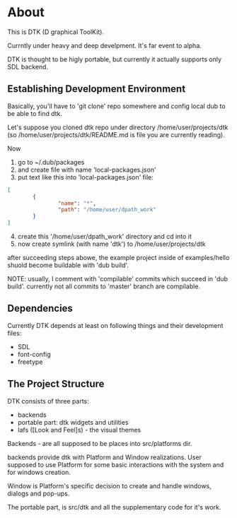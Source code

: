 About
=====

This is DTK (D graphical ToolKit).

Currntly under heavy and deep develpment. It's far event to alpha.

DTK is thought to be higly portable, but currently it actually supports only SDL
backend.


Establishing Development Environment
------------------------------------

Basically, you'll have to 'git clone' repo somewhere and config local dub
to be able to find dtk.

Let's suppose you cloned dtk repo under directory /home/user/projects/dtk 
(so /home/user/projects/dtk/README.md is file you are currently reading).

Now 

1. go to ~/.dub/packages 
2. and create file with name 'local-packages.json'
3. put text like this into 'local-packages.json' file:
```json
[
        {
                "name": "*",
                "path": "/home/user/dpath_work"
        }
]
```
4. create this '/home/user/dpath_work' directory and cd into it
5. now create symlink (with name 'dtk') to /home/user/projects/dtk

after succeeding steps abowe, the example project inside of examples/hello 
shuold become buildable with 'dub build'. 

NOTE: usually, I comment with 'compilable' commits which succeed in 'dub build'.
   currently not all commits to 'master' branch are compilable.
   
Dependencies
------------

Currently DTK depends at least on following things and their development files:

* SDL
* font-config
* freetype

The Project Structure
---------------------

DTK consists of three parts: 
- backends
- portable part: dtk widgets and utilities
- lafs ([Look and Feel]s) - the visual themes

Backends - are all supposed to be places into src/platforms dir.

backends provide dtk with Platform and Window realizations. User supposed to
use Platform for some basic interactions with the system and for windows creation.

Window is Platform's specific decision to create and handle windows, dialogs 
and pop-ups.

The portable part, is src/dtk and all the supplementary code for it's work.
